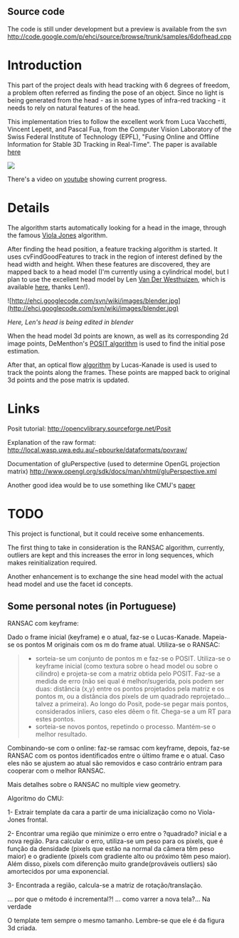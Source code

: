 ## Source code ##

The code is still under development but a preview is available from the svn http://code.google.com/p/ehci/source/browse/trunk/samples/6dofhead.cpp

# Introduction #

This part of the project deals with head tracking with 6 degrees of freedom, a problem often referred as finding the pose of an object. Since no light is being generated from the head - as in some types of infra-red tracking - it needs to rely on natural features of the head.

This implementation tries to follow the excellent work from Luca Vacchetti, Vincent Lepetit, and Pascal Fua, from the Computer Vision Laboratory of the Swiss Federal Institute of Technology (EPFL), "Fusing Online and Offline Information for Stable 3D Tracking in Real-Time". The paper is available [here](http://cvlab.epfl.ch/~vlepetit/papers/vacchetti_cvpr03.pdf)

[![](http://ehci.googlecode.com/svn/wiki/images/6dof.jpg)](http://www.youtube.com/watch?v=M5kqgBO6D9s)

There's a video on [youtube](http://www.youtube.com/watch?v=M5kqgBO6D9s) showing current progress.


# Details #

The algorithm starts automatically looking for a head in the image, through the famous [Viola Jones](http://en.wikipedia.org/wiki/Robust_real-time_object_detection) algorithm.

After finding the head position, a feature tracking algorithm is started. It uses cvFindGoodFeatures to track in the region of interest defined by the head width and height. When these features are discovered, they are mapped back to a head model (I'm currently using a cylindrical model, but I plan to use the excellent head model by Len [Van Der Westhuizen](http://www.lenwest.org/), which is available [here](http://blenderartists.org/forum/showthread.php?t=103053), thanks Len!).


![http://ehci.googlecode.com/svn/wiki/images/blender.jpg](http://ehci.googlecode.com/svn/wiki/images/blender.jpg)

_Here, Len's head is being edited in blender_

When the head model 3d points are known, as well as its corresponding 2d image points, DeMenthon's [POSIT algorithm](http://www.cfar.umd.edu/~daniel/Site_2/Code.html) is used to find the initial pose estimation.

After that, an optical flow [algorithm](http://en.wikipedia.org/wiki/Lucas_Kanade_method) by Lucas-Kanade is used is used to track the points along the frames. These points are mapped back to original 3d points and the pose matrix is updated.

# Links #

Posit tutorial:
http://opencvlibrary.sourceforge.net/Posit

Explanation of the raw format:
http://local.wasp.uwa.edu.au/~pbourke/dataformats/povraw/

Documentation of gluPerspective (used to determine OpenGL projection matrix)
http://www.opengl.org/sdk/docs/man/xhtml/gluPerspective.xml

Another good idea would be to use something like CMU's [paper](http://www.cs.cmu.edu/~face/Papers/IJIST_headmotionrecovery.pdf)

# TODO #

This project is functional, but it could receive some enhancements.

The first thing to take in consideration is the RANSAC algorithm, currently, outliers are kept and this increases the error in long sequences, which makes reinitialization required.

Another enhancement is to exchange the sine head model with the actual head model and use the facet id concepts.

## Some personal notes (in Portuguese) ##

RANSAC com keyframe:

Dado o frame inicial (keyframe) e o atual, faz-se o Lucas-Kanade. Mapeia-se os pontos M originais com os m do frame atual.
Utiliza-se o RANSAC:
> - sorteia-se um conjunto de pontos m e faz-se o POSIT. Utiliza-se o keyframe inicial (como textura sobre o head model ou sobre o cilindro) e projeta-se com a matriz obtida pelo POSIT. Faz-se a medida de erro (não sei qual é melhor/sugerida, pois podem ser duas: distância (x,y) entre os pontos projetados pela matriz e os pontos m, ou a distância dos pixels de um quadrado reprojetado... talvez a primeira). Ao longo do Posit, pode-se pegar mais pontos, considerados inliers, caso eles dêem o fit. Chega-se a um RT para estes pontos.
> - sorteia-se novos pontos, repetindo o processo. Mantém-se o melhor resultado.

Combinando-se com o online: faz-se ramsac com keyframe, depois, faz-se RANSAC com os pontos identificados entre o último frame e o atual. Caso eles não se ajustem ao atual são removidos e caso contrário entram para cooperar com o melhor RANSAC.

Mais detalhes sobre o RANSAC no multiple view geometry.

Algoritmo do CMU:

1- Extrair template da cara a partir de uma inicialização como no Viola-Jones frontal.

2- Encontrar uma região que minimize o erro entre o ?quadrado? inicial e a nova região. Para calcular o erro, utiliza-se um peso para os pixels, que é função da densidade (pixels que estão na normal da câmera têm peso maior) e o gradiente (pixels com gradiente alto ou próximo têm peso maior). Além disso, pixels com diferenção muito grande(prováveis outliers) são amortecidos por uma exponencial.

3- Encontrada a região, calcula-se a matriz de rotação/translação.

... por que o método é incremental?! ... como varrer a nova tela?...
Na verdade



O template tem sempre o mesmo tamanho. Lembre-se que ele é da figura 3d criada.